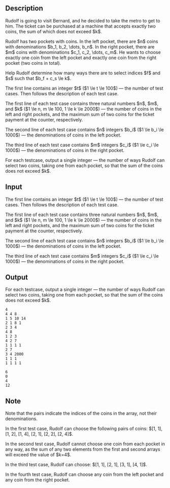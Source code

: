 ## Description

<div><p>Rudolf is going to visit Bernard, and he decided to take the metro to get to him. The ticket can be purchased at a machine that accepts exactly two coins, the sum of which does not exceed $k$.</p><p>Rudolf has two pockets with coins. In the left pocket, there are $n$ coins with denominations $b_1, b_2, \dots, b_n$. In the right pocket, there are $m$ coins with denominations $c_1, c_2, \dots, c_m$. He wants to choose exactly one coin from the left pocket and exactly one coin from the right pocket (two coins in total).</p><p>Help Rudolf determine how many ways there are to select indices $f$ and $s$ such that $b_f + c_s \le k$.</p></div><div class="input-specification"><p>The first line contains an integer $t$ ($1 \le t \le 100$) — the number of test cases. Then follows the description of each test case.</p><p>The first line of each test case contains three natural numbers $n$, $m$, and $k$ ($1 \le n, m \le 100, 1 \le k \le 2000$) — the number of coins in the left and right pockets, and the maximum sum of two coins for the ticket payment at the counter, respectively.</p><p>The second line of each test case contains $n$ integers $b_i$ ($1 \le b_i \le 1000$) — the denominations of coins in the left pocket.</p><p>The third line of each test case contains $m$ integers $c_i$ ($1 \le c_i \le 1000$) — the denominations of coins in the right pocket.</p></div><div class="output-specification"><p>For each testcase, output a single integer — the number of ways Rudolf can select two coins, taking one from each pocket, so that the sum of the coins does not exceed $k$.</p></div>

## Input

<p>The first line contains an integer $t$ ($1 \le t \le 100$) — the number of test cases. Then follows the description of each test case.</p><p>The first line of each test case contains three natural numbers $n$, $m$, and $k$ ($1 \le n, m \le 100, 1 \le k \le 2000$) — the number of coins in the left and right pockets, and the maximum sum of two coins for the ticket payment at the counter, respectively.</p><p>The second line of each test case contains $n$ integers $b_i$ ($1 \le b_i \le 1000$) — the denominations of coins in the left pocket.</p><p>The third line of each test case contains $m$ integers $c_i$ ($1 \le c_i \le 1000$) — the denominations of coins in the right pocket.</p>

## Output

<p>For each testcase, output a single integer — the number of ways Rudolf can select two coins, taking one from each pocket, so that the sum of the coins does not exceed $k$.</p>





```input1|2,3,4,8,9,10
4
4 4 8
1 5 10 14
2 1 8 1
2 3 4
4 8
1 2 3
4 2 7
1 1 1 1
2 7
3 4 2000
1 1 1
1 1 1 1
```




```output1
6
0
4
12
```



## Note

<p>Note that the pairs indicate the <span class="tex-font-style-bf">indices</span> of the coins in the array, not their denominations.</p><p>In the first test case, Rudolf can choose the following pairs of coins: $[1, 1], [1, 2], [1, 4], [2, 1], [2, 2], [2, 4]$.</p><p>In the second test case, Rudolf cannot choose one coin from each pocket in any way, as the sum of any two elements from the first and second arrays will exceed the value of $k=4$.</p><p>In the third test case, Rudolf can choose: $[1, 1], [2, 1], [3, 1], [4, 1]$.</p><p>In the fourth test case, Rudolf can choose any coin from the left pocket and any coin from the right pocket.</p>
